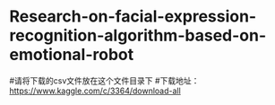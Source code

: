 # Research-on-facial-expression-recognition-algorithm-based-on-emotional-robot
#请将下载的csv文件放在这个文件目录下
#下载地址：https://www.kaggle.com/c/3364/download-all
